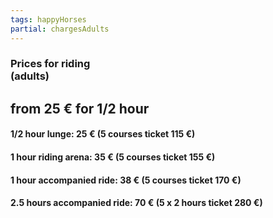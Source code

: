 ```yaml
---
tags: happyHorses
partial: chargesAdults
---
```


### Prices for riding<br/>(adults)

## from 25 € for 1/2 hour

#### 1/2 hour lunge: 25 € (5 courses ticket 115 €)

#### 1 hour riding arena: 35 € (5 courses ticket 155 €)

#### 1 hour accompanied ride: 38 € (5 courses ticket 170 €)

#### 2.5 hours accompanied ride: 70 € (5 x 2 hours ticket 280 €)
